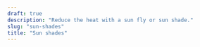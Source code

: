 ```yaml
---
draft: true
description: "Reduce the heat with a sun fly or sun shade."
slug: "sun-shades"
title: "Sun shades"
---
```

